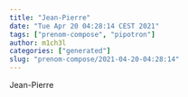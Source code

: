 ```yaml
---
title: "Jean-Pierre"
date: "Tue Apr 20 04:28:14 CEST 2021"
tags: ["prenom-compose", "pipotron"]
author: m1ch3l
categories: ["generated"]
slug: "prenom-compose/2021-04-20-04:28:14"
---
```


Jean-Pierre
